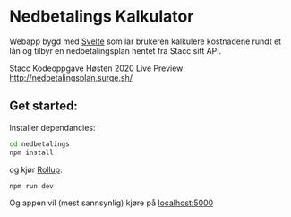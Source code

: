 # Nedbetalings Kalkulator

Webapp bygd med [Svelte](https://svelte.dev/) som lar brukeren kalkulere kostnadene rundt et lån og tilbyr en nedbetalingsplan hentet fra Stacc sitt API. 

Stacc Kodeoppgave Høsten 2020
Live Preview: http://nedbetalingsplan.surge.sh/



## Get started:

Installer dependancies:

```bash
cd nedbetalings
npm install
```

og kjør [Rollup](https://rollupjs.org):

```bash
npm run dev
```

Og appen vil (mest sannsynlig) kjøre på [localhost:5000](http://localhost:5000)


